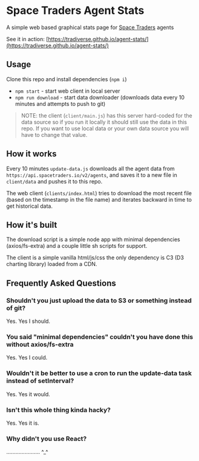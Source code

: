 # Space Traders Agent Stats

A simple web based graphical stats page for [Space Traders](https://spacetraders.io) agents

See it in action: [https://tradiverse.github.io/agent-stats/](https://tradiverse.github.io/agent-stats/)


## Usage

Clone this repo and install dependencies (`npm i`)

- `npm start` - start web client in local server
- `npm run download` - start data downloader (downloads data every 10 minutes and attempts to push to git)

> NOTE: the client (`client/main.js`) has this server hard-coded for the data source so if you run it locally it should still use the data in this repo. If you want to use local data or your own data source you will have to change that value.


## How it works

Every 10 minutes `update-data.js` downloads all the agent data from `https://api.spacetraders.io/v2/agents`, and saves it to a new file in `client/data` and pushes it to this repo.

The web client (`clients/index.html`) tries to download the most recent file (based on the timestamp in the file name) and iterates backward in time to get historical data.


## How it's built

The download script is a simple node app with minimal dependencies (axios/fs-extra) and a couple little sh scripts for support.

The client is a simple vanilla html/js/css the only dependency is C3 (D3 charting library) loaded from a CDN.


## Frequently Asked Questions

### Shouldn't you just upload the data to S3 or something instead of git?

Yes. Yes I should.

### You said "minimal dependencies" couldn't you have done this without axios/fs-extra

Yes. Yes I could.

### Wouldn't it be better to use a cron to run the update-data task instead of setInterval?

Yes. Yes it would.

### Isn't this whole thing kinda hacky?

Yes. Yes it is.

### Why didn't you use React?

...................... ^_^

